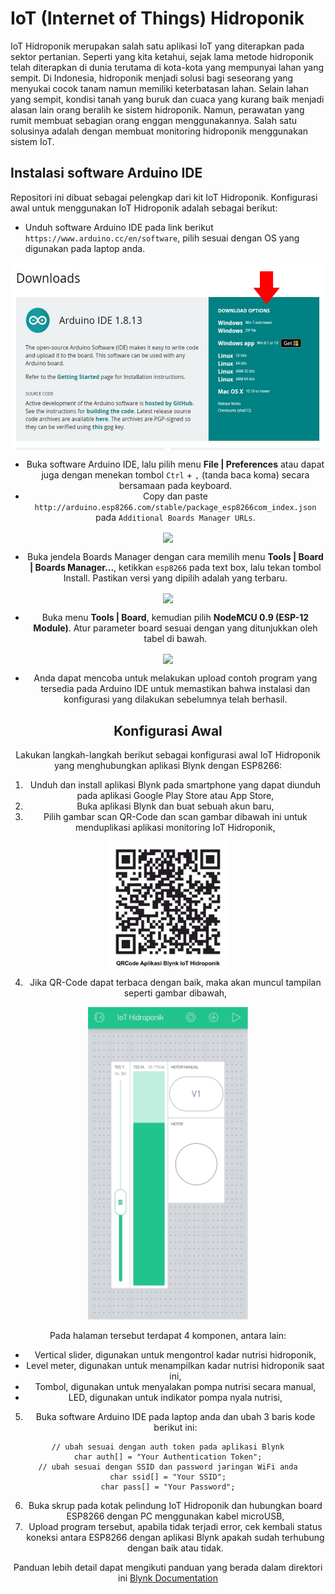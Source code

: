 # IoT (Internet of Things) Hidroponik

IoT Hidroponik merupakan salah satu aplikasi IoT yang diterapkan pada sektor pertanian. Seperti yang kita ketahui, sejak lama metode hidroponik telah diterapkan di dunia terutama di kota-kota yang mempunyai lahan yang sempit. Di Indonesia, hidroponik menjadi solusi bagi seseorang yang menyukai cocok tanam namun memiliki keterbatasan lahan. Selain lahan yang sempit, kondisi tanah yang buruk dan cuaca yang kurang baik menjadi alasan lain orang beralih ke sistem hidroponik. Namun, perawatan yang rumit membuat sebagian orang enggan menggunakannya. Salah satu solusinya adalah dengan membuat monitoring hidroponik menggunakan sistem IoT.

## Instalasi software Arduino IDE

Repositori ini dibuat sebagai pelengkap dari kit IoT Hidroponik. Konfigurasi awal untuk menggunakan IoT Hidroponik adalah sebagai berikut:
* Unduh software Arduino IDE pada link berikut ```https://www.arduino.cc/en/software```, pilih sesuai dengan OS yang digunakan pada laptop anda.

<div style="text-align:center"><img src="/images/Arduino_download.JPG" height="300" align ="center"/><div/>

* Buka software Arduino IDE, lalu pilih menu **File | Preferences** atau dapat juga dengan menekan tombol ```Ctrl``` + ```,``` (tanda baca koma) secara bersamaan pada keyboard.
* Copy dan paste ```http://arduino.esp8266.com/stable/package_esp8266com_index.json``` pada ```Additional Boards Manager URLs```.

<div style="text-align:center"><img src="https://github.com/userdw/Internet_of_Things_Maker_Kit/blob/master/images/additional_url.png" height="200" align ="center"/><div/>


* Buka jendela Boards Manager dengan cara memilih menu **Tools | Board | Boards Manager...**, ketikkan ```esp8266``` pada text box, lalu tekan tombol Install. Pastikan versi yang dipilih adalah yang terbaru.

<div style="text-align:center"><img src="https://github.com/userdw/Internet_of_Things_Maker_Kit/blob/master/images/esp8266_package.PNG" height="300" align ="center"/><div/>


* Buka menu **Tools | Board**, kemudian pilih **NodeMCU 0.9 (ESP-12 Module)**. Atur parameter board sesuai dengan yang ditunjukkan oleh tabel di bawah.

<img src="https://github.com/userdw/Internet_of_Things_Maker_Kit/blob/master/images/configuration_table.PNG" height="430" align ="center">

* Anda dapat mencoba untuk melakukan upload contoh program yang tersedia pada Arduino IDE untuk memastikan bahwa instalasi dan konfigurasi yang dilakukan sebelumnya telah berhasil.

## Konfigurasi Awal

Lakukan langkah-langkah berikut sebagai konfigurasi awal IoT Hidroponik yang menghubungkan aplikasi Blynk dengan ESP8266:
1. Unduh dan install aplikasi Blynk pada smartphone yang dapat diunduh pada aplikasi Google Play Store atau App Store,
2. Buka aplikasi Blynk dan buat sebuah akun baru,
3. Pilih gambar scan QR-Code dan scan gambar dibawah ini untuk menduplikasi aplikasi monitoring IoT Hidroponik,

<img src="/images/Clone_blynk_project.jpeg" height="200">

4. Jika QR-Code dapat terbaca dengan baik, maka akan muncul tampilan seperti gambar dibawah,

<img src="https://github.com/userdw/IoT_Hidroponik/blob/main/images/Blynk_apps.jpg" height="500">

Pada halaman tersebut terdapat 4 komponen, antara lain:
* Vertical slider, digunakan untuk mengontrol kadar nutrisi hidroponik,
* Level meter, digunakan untuk menampilkan kadar nutrisi hidroponik saat ini,
* Tombol, digunakan untuk menyalakan pompa nutrisi secara manual,
* LED, digunakan untuk indikator pompa nyala nutrisi,

5. Buka software Arduino IDE pada laptop anda dan ubah 3 baris kode berikut ini:
```
// ubah sesuai dengan auth token pada aplikasi Blynk
char auth[] = "Your Authentication Token";
// ubah sesuai dengan SSID dan password jaringan WiFi anda
char ssid[] = "Your SSID";
char pass[] = "Your Password";
```

6. Buka skrup pada kotak pelindung IoT Hidroponik dan hubungkan board ESP8266 dengan PC menggunakan kabel microUSB,
7. Upload program tersebut, apabila tidak terjadi error, cek kembali status koneksi antara ESP8266 dengan aplikasi Blynk apakah sudah terhubung dengan baik atau tidak.

Panduan lebih detail dapat mengikuti panduan yang berada dalam direktori ini [Blynk Documentation](/14_Smart_Home_Automation/Blynk_Documentation/Instalasi_Blynk_pada_Smartphone.pdf)
